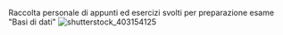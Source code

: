 Raccolta personale di appunti ed esercizi svolti per preparazione esame "Basi di dati"
![shutterstock_403154125](https://github.com/CarloDaRomadev/Database/assets/135441131/15a336f4-014a-4d40-860a-fda1fd3a516d)
